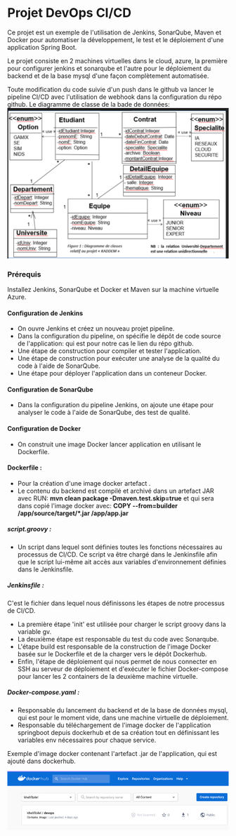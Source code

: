 # Projet DevOps CI/CD
Ce projet est un exemple de l'utilisation de Jenkins, SonarQube, Maven et Docker pour automatiser la développement, le test et le déploiement d'une application Spring Boot.

Le projet consiste en 2 machines virtuelles dans le cloud, azure, la première pour configurer jenkins et sonarqube et l'autre pour le déploiement du backend et de la base mysql d'une façon complètement automatisée.

Toute modification du code suivie d'un push dans le github va lancer le pipeline CI/CD avec l'utilisation de webhook dans la configuration du répo github.
Le diagramme de classe de la bade de données:
![img.png](img.png)
### Prérequis
Installez Jenkins, SonarQube et Docker et Maven sur la machine virtuelle Azure.

#### Configuration de Jenkins
- On ouvre Jenkins et créez un nouveau projet pipeline.
- Dans la configuration du pipeline, on spécifie le dépôt de code source de l'application: qui est pour notre cas le lien du répo github.
- Une étape de construction pour compiler et tester l'application.
- Une étape de construction pour exécuter une analyse de la qualité du code à l'aide de SonarQube.
- Une étape pour déployer l'application dans un conteneur Docker.
#### Configuration de SonarQube
* Dans la configuration du pipeline Jenkins, on ajoute une étape pour analyser le code à l'aide de SonarQube, des test de qualité.
#### Configuration de Docker
* On construit une image Docker lancer application en utilisant le Dockerfile.


#### Dockerfile :
* Pour la création  d'une image docker artefact .
* Le contenu du backend est compilé et archivé dans un artefact JAR avec RUN: **mvn clean package -Dmaven.test.skip=true**
  et qui sera dans copié l'image docker avec: **COPY --from=builder /app/source/target/*.jar /app/app.jar**


##### script.groovy :
* Un script dans lequel sont définies toutes les fonctions nécessaires au processus de CI/CD.
  Ce script va être chargé dans le Jenkinsfile afin que le script lui-même ait accès aux variables d'environnement définies dans le Jenkinsfile.

##### Jenkinsfile :
C'est le fichier dans lequel nous définissons les étapes de notre processus de CI/CD.
* La première étape 'init' est utilisée pour charger le script groovy dans la variable gv.
* La deuxième étape est responsable du test du code avec Sonarqube.
* L'étape build est responsable de la construction de l'image Docker basée sur le Dockerfile et de la charger vers le dépôt Dockerhub.
* Enfin, l'étape de déploiement qui nous permet de nous connecter en SSH au serveur de déploiement et d'exécuter le fichier Docker-compose pour lancer les 2 containers de la deuxième machine virtuelle.

##### Docker-compose.yaml :

* Responsable du lancement du backend et de la base de données mysql, qui est pour le moment vide, dans une machine virtuelle de déploiement.
* Responsable du téléchargement de l'image docker de l'application springboot depuis dockerhub et de sa création tout en définissant les variables env nécessaires pour chaque service.

Exemple d'image docker contenant l'artefact .jar de l'application, qui est ajouté dans dockerhub.

![img_1.png](img_1.png)
 


